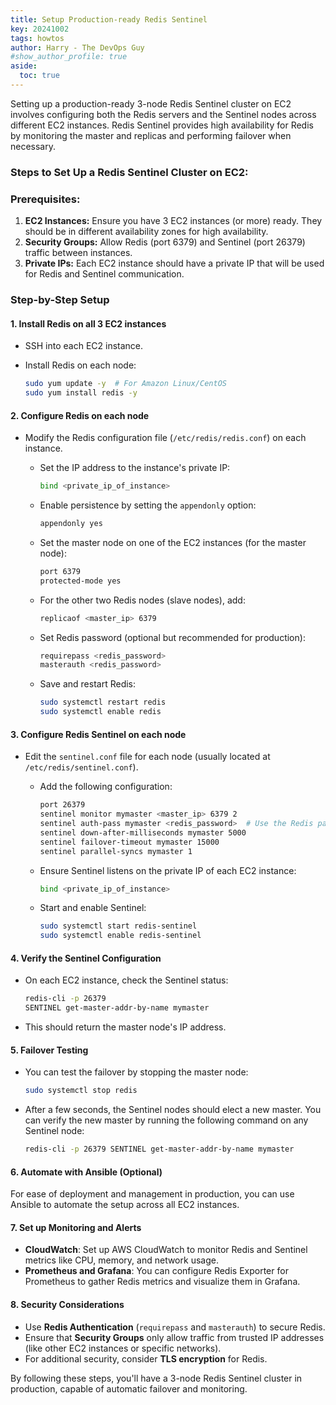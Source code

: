 ```yaml
---
title: Setup Production-ready Redis Sentinel
key: 20241002
tags: howtos
author: Harry - The DevOps Guy
#show_author_profile: true
aside:
  toc: true
---
```


Setting up a production-ready 3-node Redis Sentinel cluster on EC2 involves configuring both the Redis servers and the Sentinel nodes across different EC2 instances. Redis Sentinel provides high availability for Redis by monitoring the master and replicas and performing failover when necessary.

### Steps to Set Up a Redis Sentinel Cluster on EC2:

### Prerequisites:
1. **EC2 Instances:** Ensure you have 3 EC2 instances (or more) ready. They should be in different availability zones for high availability.
2. **Security Groups:** Allow Redis (port 6379) and Sentinel (port 26379) traffic between instances.
3. **Private IPs:** Each EC2 instance should have a private IP that will be used for Redis and Sentinel communication.

### Step-by-Step Setup

#### 1. **Install Redis on all 3 EC2 instances**
- SSH into each EC2 instance.
- Install Redis on each node:

   ```bash
   sudo yum update -y  # For Amazon Linux/CentOS
   sudo yum install redis -y
   ```

#### 2. **Configure Redis on each node**
- Modify the Redis configuration file (`/etc/redis/redis.conf`) on each instance.

   - Set the IP address to the instance's private IP:
     ```bash
     bind <private_ip_of_instance>
     ```

   - Enable persistence by setting the `appendonly` option:
     ```bash
     appendonly yes
     ```

   - Set the master node on one of the EC2 instances (for the master node):
     ```bash
     port 6379
     protected-mode yes
     ```

   - For the other two Redis nodes (slave nodes), add:
     ```bash
     replicaof <master_ip> 6379
     ```

   - Set Redis password (optional but recommended for production):
     ```bash
     requirepass <redis_password>
     masterauth <redis_password>
     ```

   - Save and restart Redis:
     ```bash
     sudo systemctl restart redis
     sudo systemctl enable redis
     ```

#### 3. **Configure Redis Sentinel on each node**
- Edit the `sentinel.conf` file for each node (usually located at `/etc/redis/sentinel.conf`).

   - Add the following configuration:
     ```bash
     port 26379
     sentinel monitor mymaster <master_ip> 6379 2
     sentinel auth-pass mymaster <redis_password>  # Use the Redis password if authentication is enabled
     sentinel down-after-milliseconds mymaster 5000
     sentinel failover-timeout mymaster 15000
     sentinel parallel-syncs mymaster 1
     ```

   - Ensure Sentinel listens on the private IP of each EC2 instance:
     ```bash
     bind <private_ip_of_instance>
     ```

   - Start and enable Sentinel:
     ```bash
     sudo systemctl start redis-sentinel
     sudo systemctl enable redis-sentinel
     ```

#### 4. **Verify the Sentinel Configuration**
- On each EC2 instance, check the Sentinel status:
   ```bash
   redis-cli -p 26379
   SENTINEL get-master-addr-by-name mymaster
   ```

- This should return the master node's IP address.

#### 5. **Failover Testing**
- You can test the failover by stopping the master node:
   ```bash
   sudo systemctl stop redis
   ```

- After a few seconds, the Sentinel nodes should elect a new master. You can verify the new master by running the following command on any Sentinel node:
   ```bash
   redis-cli -p 26379 SENTINEL get-master-addr-by-name mymaster
   ```

#### 6. **Automate with Ansible (Optional)**
For ease of deployment and management in production, you can use Ansible to automate the setup across all EC2 instances.

#### 7. **Set up Monitoring and Alerts**
- **CloudWatch**: Set up AWS CloudWatch to monitor Redis and Sentinel metrics like CPU, memory, and network usage.
- **Prometheus and Grafana**: You can configure Redis Exporter for Prometheus to gather Redis metrics and visualize them in Grafana.

#### 8. **Security Considerations**
- Use **Redis Authentication** (`requirepass` and `masterauth`) to secure Redis.
- Ensure that **Security Groups** only allow traffic from trusted IP addresses (like other EC2 instances or specific networks).
- For additional security, consider **TLS encryption** for Redis.

By following these steps, you'll have a 3-node Redis Sentinel cluster in production, capable of automatic failover and monitoring.